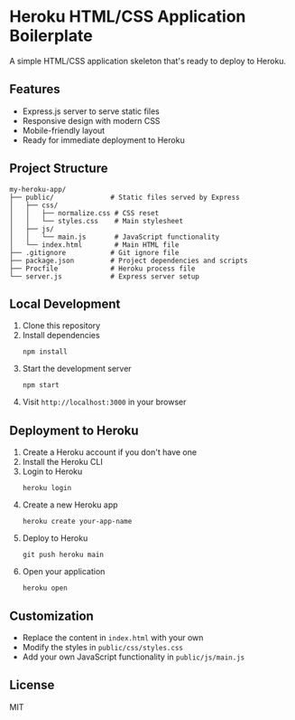 # Heroku HTML/CSS Application Boilerplate

A simple HTML/CSS application skeleton that's ready to deploy to Heroku.

## Features

- Express.js server to serve static files
- Responsive design with modern CSS
- Mobile-friendly layout
- Ready for immediate deployment to Heroku

## Project Structure

```
my-heroku-app/
├── public/              # Static files served by Express
│   ├── css/
│   │   ├── normalize.css # CSS reset
│   │   └── styles.css    # Main stylesheet
│   ├── js/
│   │   └── main.js       # JavaScript functionality
│   └── index.html        # Main HTML file
├── .gitignore           # Git ignore file
├── package.json         # Project dependencies and scripts
├── Procfile             # Heroku process file
└── server.js            # Express server setup
```

## Local Development

1. Clone this repository
2. Install dependencies
   ```
   npm install
   ```
3. Start the development server
   ```
   npm start
   ```
4. Visit `http://localhost:3000` in your browser

## Deployment to Heroku

1. Create a Heroku account if you don't have one
2. Install the Heroku CLI
3. Login to Heroku
   ```
   heroku login
   ```
4. Create a new Heroku app
   ```
   heroku create your-app-name
   ```
5. Deploy to Heroku
   ```
   git push heroku main
   ```
6. Open your application
   ```
   heroku open
   ```

## Customization

- Replace the content in `index.html` with your own
- Modify the styles in `public/css/styles.css`
- Add your own JavaScript functionality in `public/js/main.js`

## License

MIT